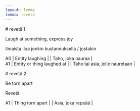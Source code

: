 ```yaml
---
layout: lemma
lemma: revetä
---
```


<div class="sense">
# <span class="sensename">revetä.1</span>

<span class="description">Laugh at something, express joy</span>

<span class="description">Ilmaista iloa jonkin kustannuksella / jostakin</span>

A0 | Entity laughing |   | Taho, joka nauraa |  
A1 | Entity or thing laughed at |   | Taho tai asia, jolle nauretaan |  

</div>

<div class="sense">
# <span class="sensename">revetä.2</span>

<span class="description">Be torn apart</span>

<span class="description">Revetä</span>

A1 | Thing torn apart |   | Asia, joka repeää |  

</div>

